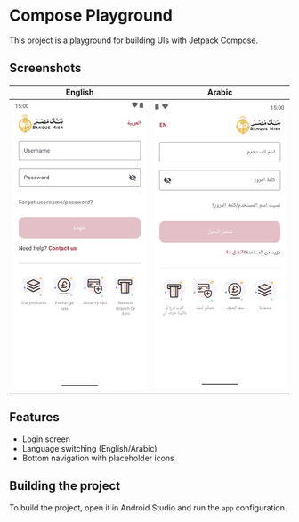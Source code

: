 # Compose Playground

This project is a playground for building UIs with Jetpack Compose.

## Screenshots

| English                         | Arabic                            |
|---------------------------------|-----------------------------------|
| ![Screenshot 1](images/img.png) | ![Screenshot 2](images/img_1.png) |

## Features

* Login screen
* Language switching (English/Arabic)
* Bottom navigation with placeholder icons

## Building the project

To build the project, open it in Android Studio and run the `app` configuration.
